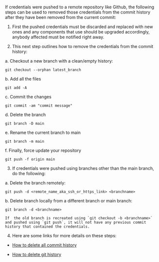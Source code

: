 If credentials were pushed to a remote repository like Github, the following steps can be used to removed those credentials from the commit history after they have been removed from the current commit: 


1. First the pushed credentials must be discarded and replaced with new ones and any components that use should be upgraded accordingly, anybody affected must be notified right away.

2. This next step outlines how to remove the credentials from the commit history: 

a. Checkout a new branch with a clean/empty history:

```
git checkout --orphan latest_branch
```
b. Add all the files

```
git add -A
```
c. Commit the changes

```
git commit -am "commit message"
```
d. Delete the branch

```
git branch -D main
```
e. Rename the current branch to main

```
git branch -m main
```
f. Finally, force update your repository

```
git push -f origin main
```
3. If credentials were pushed using branches other than the main branch, do the following:

a. Delete the branch remotely:  
	
```
git push -d <remote_name_aka_ssh_or_https_link> <branchname>
```
b. Delete branch locally from a different branch or main branch: 

```
git branch -d <branchname>
```
	If  the old branch is recreated using `git checkout -b <branchname>` and pushed using `git push`, it will not have any previous commit history that contained the credentials.

4. Here are some links for more details on these steps:

- [How to delete all commit history](https://stackoverflow.com/questions/13716658/how-to-delete-all-commit-history-in-github)

- [How to delete git history](https://stackoverflow.com/questions/2003505/how-do-i-delete-a-git-branch-locally-and-remotely)